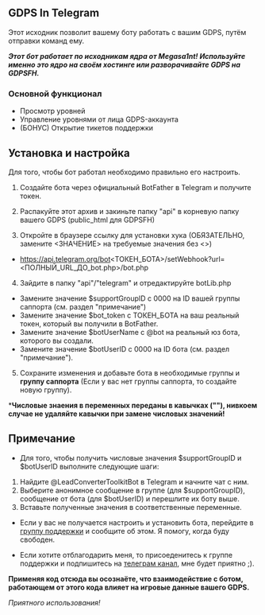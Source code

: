 ## GDPS In Telegram
Этот исходник позволит вашему боту работать с вашим GDPS, путём отправки команд ему.

***Этот бот работает по исходникам ядра от Megasa1nt! Используйте именно это ядро на своём хостинге или разворачивайте GDPS на GDPSFH.***

### Основной функционал
* Просмотр уровней
* Управление уровнями от лица GDPS-аккаунта
* (БОНУС) Открытие тикетов поддержки

## Установка и настройка
Для того, чтобы бот работал необходимо правильно его настроить.
1. Создайте бота через официальный BotFather в Telegram и получите токен.

2. Распакуйте этот архив и закиньте папку "api" в корневую папку вашего GDPS (public_html для GDPSFH)

3. Откройте в браузере ссылку для установки хука (ОБЯЗАТЕЛЬНО, замените <ЗНАЧЕНИЕ> на требуемые значения без <>)
* https://api.telegram.org/bot<ТОКЕН_БОТА>/setWebhook?url=<ПОЛНЫЙ_URL_ДО_bot.php>/bot.php

4. Зайдите в папку "api"/"telegram" и отредактируйте botLib.php
* Замените значение $supportGroupID с 0000 на ID вашей группы саппорта (см. раздел "примечание")
* Замените значение $bot_token с ТОКЕН_БОТА на ваш реальный токен, который вы получили в BotFather.
* Замените значение $botUserName с @bot на реальный юз бота, которого вы создали.
* Замените значение $botUserID с 0000 на ID бота (см. раздел "примечание").

5. Сохраните изменения и добавьте бота в необходимые группы и __группу саппорта__ (Если у вас нет группы саппорта, то создайте новую группу).

***Числовые знаения в переменных переданы в кавычках (""), нивкоем случае не удаляйте кавычки при замене числовых значений!**

## Примечание
* Для того, чтобы получить числовые значения $supportGroupID и $botUserID выполните следующие шаги:
1. Найдите @LeadConverterToolkitBot в Telegram и начните чат с ним.
2. Выберите анонимное сообщение в группе (для $supportGroupID), сообщение от бота (для $botUserID) и перешлите их боту выше.
3. Вставьте полученные значения в соответственные переменные.

* Если у вас не получается настроить и установить бота, перейдите в [группу поддержки](https://t.me/RusDashChat) и сообщите об этом. Я помогу, когда буду свободен.

* Если хотите отблагодарить меня, то присоеденитесь к группе поддержки и подпишитесь на [телеграм канал](https://t.me/RusDash), мне будет приятно ;).

**Применяя код отсюда вы осознаёте, что взаимодействие с ботом, работающем от этого кода влияет на игровые данные вашего GDPS.**

*Приятного использования!*

